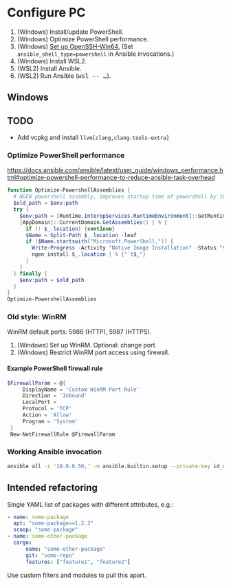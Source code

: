 # Configure PC

1. (Windows) Install/update PowerShell.
2. (Windows) Optimize PowerShell performance.
3. (Windows) [Set up OpenSSH-Win64.](./files/setup-ssh.ps1) (Set `ansible_shell_type=powershell` in Ansible invocations.)
4. (Windows) Install WSL2.
5. (WSL2) Install Ansible.
6. (WSL2) Run Ansible (<kbd>wsl -- …</kbd>).

## Windows

## TODO

- Add vcpkg and install `llvm[clang,clang-tools-extra]`

### Optimize PowerShell performance

https://docs.ansible.com/ansible/latest/user_guide/windows_performance.html#optimize-powershell-performance-to-reduce-ansible-task-overhead

```powershell
function Optimize-PowershellAssemblies {
  # NGEN powershell assembly, improves startup time of powershell by 10x
  $old_path = $env:path
  try {
    $env:path = [Runtime.InteropServices.RuntimeEnvironment]::GetRuntimeDirectory()
    [AppDomain]::CurrentDomain.GetAssemblies() | % {
      if (! $_.location) {continue}
      $Name = Split-Path $_.location -leaf
      if ($Name.startswith("Microsoft.PowerShell.")) {
        Write-Progress -Activity "Native Image Installation" -Status "$name"
        ngen install $_.location | % {"`t$_"}
      }
    }
  } finally {
    $env:path = $old_path
  }
}
Optimize-PowershellAssemblies
```

### Old style: WinRM

WinRM default ports: 5986 (HTTP), 5987 (HTTPS).

1. (Windows) Set up WinRM. Optional: change port.
2. (Windows) Restrict WinRM port access using firewall.

#### Example PowerShell firewall rule

```powershell
$FirewallParam = @{
     DisplayName = 'Custom WinRM Port Rule'
     Direction = 'Inbound'
     LocalPort = 
     Protocol = 'TCP'
     Action = 'Allow'
     Program = 'System'
 }
 New-NetFirewallRule @FirewallParam
```

### Working Ansible invocation

```bash
ansible all -i '10.0.0.50,' -m ansible.builtin.setup --private-key id_rsa -u A -e ansible_shell_type=powershell
```

## Intended refactoring

Single YAML list of packages with different attributes, e.g.:

```yaml
- name: some-package
  apt: "some-package==1.2.3"
  scoop: "some-package"
- name: some-other-package
  cargo:
      name: "some-other-package"
      git: "some-repo"
      features: ["feature1", "feature2"]
```

Use custom filters and modules to pull this apart.
